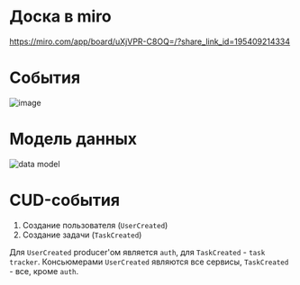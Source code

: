 Доска в miro
============
https://miro.com/app/board/uXjVPR-C8OQ=/?share_link_id=195409214334

События
=======
![image](https://user-images.githubusercontent.com/935751/193419696-04dd6c83-5bdc-4702-bf43-abc9ee1a843b.png)

Модель данных
=============
![data model](https://user-images.githubusercontent.com/935751/193419704-b206cb0b-9e01-4932-bca1-c7dd428e07cd.jpg)

CUD-события
===========

1. Создание пользователя (`UserCreated`)
3. Создание задачи (`TaskCreated`)

Для `UserCreated` producer'ом является `auth`, для `TaskCreated` - `task tracker`. 
Консьюмерами `UserCreated` являются все сервисы, `TaskCreated` - все, кроме `auth`.

